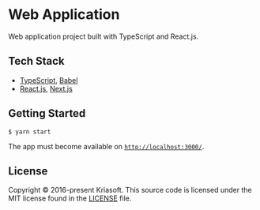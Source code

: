 # Web Application

Web application project built with TypeScript and React.js.

## Tech Stack

- [TypeScript](https://www.typescriptlang.org/), [Babel](https://babeljs.io/)
- [React.js](https://reactjs.org/), [Next.js](https://nextjs.org/)

## Getting Started

```
$ yarn start
```

The app must become available on [`http://localhost:3000/`](http://localhost:3000/).

## License

Copyright © 2016-present Kriasoft. This source code is licensed under the MIT license found in the
[LICENSE](https://github.com/kriasoft/nodejs-api-starter/blob/main/LICENSE) file.
